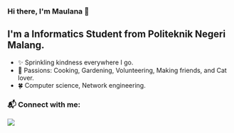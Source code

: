 ### Hi there, I'm Maulana :raising_hand:


## I'm a Informatics Student from Politeknik Negeri Malang.

- :sparkles: Sprinkling kindness everywhere I go.
- 💖 Passions: Cooking, Gardening, Volunteering, Making friends, and Cat lover.
- 🍀 Computer science, Network engineering.

### 📬 Connect with me: 

[![](http://img.shields.io/badge/-LinkedIn-lightgrey?logo=linkedin&style=flat&logoColor=white&color=0077B5)](https://linkedin.com/in/maulanabintangirfansyah) 
